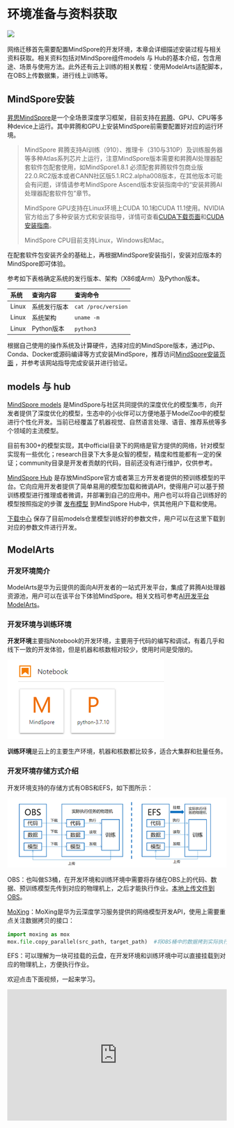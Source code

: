 # 环境准备与资料获取

<a href="https://gitee.com/mindspore/docs/blob/r1.11/docs/mindspore/source_zh_cn/migration_guide/enveriment_preparation.md" target="_blank"><img src="https://mindspore-website.obs.cn-north-4.myhuaweicloud.com/website-images/r1.11/resource/_static/logo_source.png"></a>

网络迁移首先需要配置MindSpore的开发环境，本章会详细描述安装过程与相关资料获取。相关资料包括对MindSpore组件models 与 Hub的基本介绍，包含用途、场景与使用方法。此外还有云上训练的相关教程：使用ModelArts适配脚本，在OBS上传数据集，进行线上训练等。

## MindSpore安装

[昇思MindSpore](https://www.mindspore.cn/tutorials/zh-CN/r1.11/beginner/introduction.html)是一个全场景深度学习框架，目前支持在[昇腾](https://e.huawei.com/cn/products/servers/ascend)、GPU、CPU等多种device上运行。其中昇腾和GPU上安装MindSpore前需要配置好对应的运行环境。

> MindSpore 昇腾支持AI训练（910）、推理卡（310与310P）及训练服务器等多种Atlas系列芯片上运行，注意MindSpore版本需要和昇腾AI处理器配套软件包配套使用，如MindSpore1.8.1 必须配套昇腾软件包商业版22.0.RC2版本或者CANN社区版5.1.RC2.alpha008版本，在其他版本可能会有问题，详情请参考MindSpore Ascend版本安装指南中的“安装昇腾AI处理器配套软件包”章节。
>
> MindSpore GPU支持在Linux环境上CUDA 10.1和CUDA 11.1使用。NVIDIA官方给出了多种安装方式和安装指导，详情可查看[CUDA下载页面](https://developer.nvidia.com/cuda-toolkit-archive)和[CUDA安装指南](https://docs.nvidia.com/cuda/cuda-installation-guide-linux/index.html)。
>
> MindSpore CPU目前支持Linux，Windows和Mac。

在配套软件包安装齐全的基础上，再根据MindSpore安装指引，安装对应版本的MindSpore即可体验。

参考如下表格确定系统的发行版本、架构（X86或Arm）及Python版本。

|系统|查询内容| 查询命令|
|:----|:----|:----|
|Linux|系统发行版本| `cat /proc/version`|
|Linux|系统架构| `uname -m`|
|Linux|Python版本| `python3`|

根据自己使用的操作系统及计算硬件，选择对应的MindSpore版本，通过Pip、Conda、Docker或源码编译等方式安装MindSpore，推荐访问[MindSpore安装页面](https://www.mindspore.cn/install) ，并参考该网站指导完成安装并进行验证。

## models 与 hub

[MindSpore models](https://gitee.com/mindspore/models) 是MindSpore与社区共同提供的深度优化的模型集市，向开发者提供了深度优化的模型，生态中的小伙伴可以方便地基于ModelZoo中的模型进行个性化开发。当前已经覆盖了机器视觉、自然语言处理、语音、推荐系统等多个领域的主流模型。

目前有300+的模型实现，其中official目录下的网络是官方提供的网络，针对模型实现有一些优化；research目录下大多是众智的模型，精度和性能都有一定的保证；community目录是开发者贡献的代码，目前还没有进行维护，仅供参考。

[MindSpore Hub](https://www.mindspore.cn/resources/hub) 是存放MindSpore官方或者第三方开发者提供的预训练模型的平台。它向应用开发者提供了简单易用的模型加载和微调API，使得用户可以基于预训练模型进行推理或者微调，并部署到自己的应用中。用户也可以将自己训练好的模型按照指定的步骤 [发布模型](https://www.mindspore.cn/hub/docs/zh-CN/r1.9/publish_model.html) 到MindSpore Hub中，供其他用户下载和使用。

[下载中心](https://download.mindspore.cn/model_zoo/) 保存了目前models仓里模型训练好的参数文件，用户可以在这里下载到对应的参数文件进行开发。

## ModelArts

### 开发环境简介

ModelArts是华为云提供的面向AI开发者的一站式开发平台，集成了昇腾AI处理器资源池，用户可以在该平台下体验MindSpore。相关文档可参考[AI开发平台ModelArts](https://support.huaweicloud.com/wtsnew-modelarts/index.html)。

### 开发环境与训练环境

**开发环境**主要指Notebook的开发环境，主要用于代码的编写和调试，有着几乎和线下一致的开发体验，但是机器和核数相对较少，使用时间是受限的。

![notebook](images/modelart_notebook.png "开发环境")

**训练环境**是云上的主要生产环境，机器和核数都比较多，适合大集群和批量任务。

### 开发环境存储方式介绍

开发环境支持的存储方式有OBS和EFS，如下图所示：

![ModelArts](images/modelart.png "开发环境文件存储方式")

OBS：也叫做S3桶，在开发环境和训练环境中需要将存储在OBS上的代码、数据、预训练模型先传到对应的物理机上，之后才能执行作业。[本地上传文件到OBS](https://bbs.huaweicloud.com/blogs/212453)。

[MoXing](https://bbs.huaweicloud.com/blogs/101129)：MoXing是华为云深度学习服务提供的网络模型开发API，使用上需要重点关注数据拷贝的接口：

```python
import moxing as mox
mox.file.copy_parallel(src_path, target_path)  #将OBS桶中的数据拷到实际执行的物理机或者相反
```

EFS：可以理解为一块可挂载的云盘，在开发环境和训练环境中可以直接挂载到对应的物理机上，方便执行作业。

欢迎点击下面视频，一起来学习。

<div style="position: relative; padding: 30% 45%;">
<iframe style="position: absolute; width: 100%; height: 100%; left: 0; top: 0;" src="https://player.bilibili.com/player.html?aid=814612708&bvid=BV16G4y1a7A8&cid=805013543&page=1&high_quality=1&&danmaku=1" scrolling="no" border="0" frameborder="no" framespacing="0" allowfullscreen="true"></iframe>
</div>
